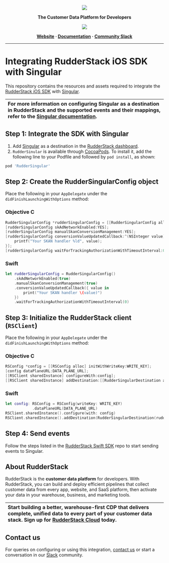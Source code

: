 <p align="center">
  <a href="https://rudderstack.com/">
    <img src="https://user-images.githubusercontent.com/59817155/121357083-1c571300-c94f-11eb-8cc7-ce6df13855c9.png">
  </a>
</p>

<p align="center"><b>The Customer Data Platform for Developers</b></p>

<p align="center">
  <a href="https://cocoapods.org/pods/RudderSingular">
    <img src="https://img.shields.io/cocoapods/v/RudderSingular.svg?style=flat">
    </a>
</p>

<p align="center">
  <b>
    <a href="https://rudderstack.com">Website</a>
    ·
    <a href="https://rudderstack.com/docs/stream-sources/rudderstack-sdk-integration-guides/rudderstack-swift-sdk/">Documentation</a>
    ·
    <a href="https://rudderstack.com/join-rudderstack-slack-community">Community Slack</a>
  </b>
</p>

---
# Integrating RudderStack iOS SDK with Singular

This repository contains the resources and assets required to integrate the [RudderStack iOS SDK](https://www.rudderstack.com/docs/stream-sources/rudderstack-sdk-integration-guides/rudderstack-ios-sdk/) with [Singular](https://www.singular.net/).

| For more information on configuring Singular as a destination in RudderStack and the supported events and their mappings, refer to the [Singular documentation](https://www.rudderstack.com/docs/destinations/marketing/leanplum/).   |
| :--|

## Step 1: Integrate the SDK with Singular

1. Add [Singular](https://www.singular.net/) as a destination in the [RudderStack dashboard](https://app.rudderstack.com/).
2. `RudderSinular` is available through [CocoaPods](https://cocoapods.org). To install it, add the following line to your Podfile and followed by `pod install`, as shown:

```ruby
pod 'RudderSingular'
```

## Step 2: Create the RudderSingularConfig object

Place the following in your ```AppDelegate``` under the ```didFinishLaunchingWithOptions``` method:

### Objective C

```objective-c
RudderSingularConfig *rudderSingularConfig = [[RudderSingularConfig alloc] init];
[rudderSingularConfig skAdNetworkEnabled:YES];
[rudderSingularConfig manualSkanConversionManagement:YES];
[rudderSingularConfig conversionValueUpdatedCallback:^(NSInteger value) {
    printf("Your SKAN handler %ld", value);
}];
[rudderSingularConfig waitForTrackingAuthorizationWithTimeoutInterval:0];
```
### Swift

```swift
let rudderSingularConfig = RudderSingularConfig()
    .skAdNetworkEnabled(true)
    .manualSkanConversionManagement(true)
    .conversionValueUpdatedCallback({ value in
        print("Your SKAN handler \(value)")
    })
    .waitForTrackingAuthorizationWithTimeoutInterval(0)
```

## Step 3: Initialize the RudderStack client (`RSClient`)

Place the following in your ```AppDelegate``` under the ```didFinishLaunchingWithOptions``` method:

### Objective C

```objective-c
RSConfig *config = [[RSConfig alloc] initWithWriteKey:WRITE_KEY];
[config dataPlaneURL:DATA_PLANE_URL];
[[RSClient sharedInstance] configureWith:config];
[[RSClient sharedInstance] addDestination:[[RudderSingularDestination alloc] initWithRudderSingularConfig:rudderSingularConfig]];
```
### Swift

```swift
let config: RSConfig = RSConfig(writeKey: WRITE_KEY)
            .dataPlaneURL(DATA_PLANE_URL)
RSClient.sharedInstance().configure(with: config)
RSClient.sharedInstance().addDestination(RudderSingularDestination(rudderSingularConfig: rudderSingularConfig))
```

## Step 4: Send events

Follow the steps listed in the [RudderStack Swift SDK](https://github.com/rudderlabs/rudder-sdk-ios/tree/master-v2#sending-events) repo to start sending events to Singular.

## About RudderStack

RudderStack is the **customer data platform** for developers. With RudderStack, you can build and deploy efficient pipelines that collect customer data from every app, website, and SaaS platform, then activate your data in your warehouse, business, and marketing tools.

| Start building a better, warehouse-first CDP that delivers complete, unified data to every part of your customer data stack. Sign up for [RudderStack Cloud](https://app.rudderstack.com/signup?type=freetrial) today. |
| :---|

## Contact us

For queries on configuring or using this integration, [contact us](mailto:%20docs@rudderstack.com) or start a conversation in our [Slack](https://rudderstack.com/join-rudderstack-slack-community) community.
